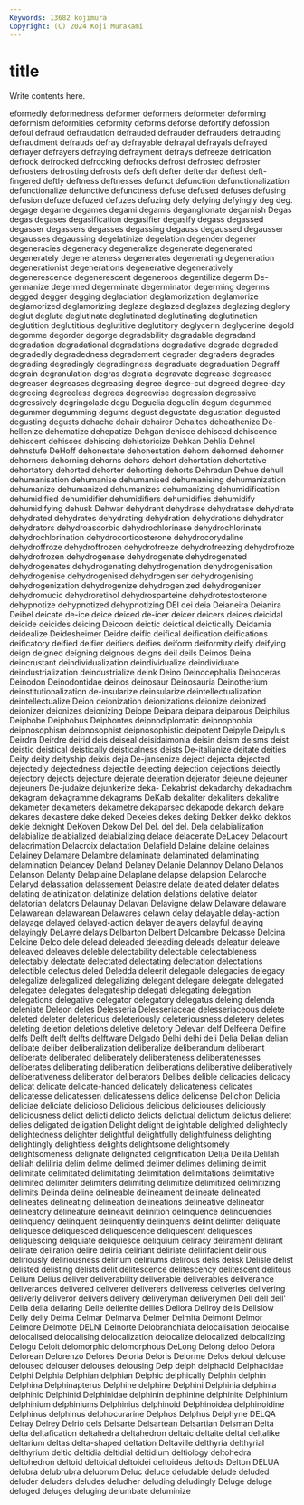 ```yaml
---
Keywords: 13682 kojimura
Copyright: (C) 2024 Koji Murakami
---
```


# title

Write contents here.



eformedly deformedness deformer deformers deformeter
deforming deformism deformities deformity deforms deforse defortify defossion defoul defraud
defraudation defrauded defrauder defrauders defrauding defraudment defrauds defray defrayable defrayal
defrayals defrayed defrayer defrayers defraying defrayment defrays defreeze defrication defrock
defrocked defrocking defrocks defrost defrosted defroster defrosters defrosting defrosts defs
deft defter defterdar deftest deft-fingered deftly deftness deftnesses defunct defunction
defunctionalization defunctionalize defunctive defunctness defuse defused defuses defusing defusion defuze
defuzed defuzes defuzing defy defying defyingly deg deg. degage degame
degames degami degamis deganglionate degarnish Degas degas degases degasification degasifier
degasify degass degassed degasser degassers degasses degassing degauss degaussed degausser
degausses degaussing degelatinize degelation degender degener degeneracies degeneracy degeneralize degenerate
degenerated degenerately degenerateness degenerates degenerating degeneration degenerationist degenerations degenerative degeneratively
degenerescence degenerescent degeneroos degentilize degerm De-germanize degermed degerminate degerminator degerming
degerms degged degger degging deglaciation deglamorization deglamorize deglamorized deglamorizing deglaze
deglazed deglazes deglazing deglory deglut deglute deglutinate deglutinated deglutinating deglutination
deglutition deglutitious deglutitive deglutitory deglycerin deglycerine degold degomme degorder degorge
degradability degradable degradand degradation degradational degradations degradative degrade degraded degradedly
degradedness degradement degrader degraders degrades degrading degradingly degradingness degraduate degraduation
Degraff degrain degranulation degras degratia degravate degrease degreased degreaser degreases
degreasing degree degree-cut degreed degree-day degreeing degreeless degrees degreewise degression
degressive degressively degringolade degu Deguelia deguelin degum degummed degummer degumming
degums degust degustate degustation degusted degusting degusts dehache dehair dehairer
Dehaites deheathenize De-hellenize dehematize dehepatize Dehgan dehisce dehisced dehiscence dehiscent
dehisces dehiscing dehistoricize Dehkan Dehlia Dehnel dehnstufe DeHoff dehonestate dehonestation
dehorn dehorned dehorner dehorners dehorning dehorns dehors dehort dehortation dehortative
dehortatory dehorted dehorter dehorting dehorts Dehradun Dehue dehull dehumanisation dehumanise
dehumanised dehumanising dehumanization dehumanize dehumanized dehumanizes dehumanizing dehumidification dehumidified dehumidifier
dehumidifiers dehumidifies dehumidify dehumidifying dehusk Dehwar dehydrant dehydrase dehydratase dehydrate
dehydrated dehydrates dehydrating dehydration dehydrations dehydrator dehydrators dehydroascorbic dehydrochlorinase dehydrochlorinate
dehydrochlorination dehydrocorticosterone dehydrocorydaline dehydroffroze dehydroffrozen dehydrofreeze dehydrofreezing dehydrofroze dehydrofrozen dehydrogenase
dehydrogenate dehydrogenated dehydrogenates dehydrogenating dehydrogenation dehydrogenisation dehydrogenise dehydrogenised dehydrogeniser dehydrogenising
dehydrogenization dehydrogenize dehydrogenized dehydrogenizer dehydromucic dehydroretinol dehydrosparteine dehydrotestosterone dehypnotize dehypnotized
dehypnotizing DEI dei deia Deianeira Deianira Deibel deicate de-ice deice
deiced de-icer deicer deicers deices deicidal deicide deicides deicing Deicoon
deictic deictical deictically Deidamia deidealize Deidesheimer Deidre deific deifical deification
deifications deificatory deified deifier deifiers deifies deiform deiformity deify deifying
deign deigned deigning deignous deigns deil deils Deimos Deina deincrustant
deindividualization deindividualize deindividuate deindustrialization deindustrialize deink Deino Deinocephalia Deinoceras Deinodon
Deinodontidae deinos deinosaur Deinosauria Deinotherium deinstitutionalization de-insularize deinsularize deintellectualization deintellectualize
Deion deionization deionizations deionize deionized deionizer deionizes deionizing Deiope Deipara
deipara deiparous Deiphilus Deiphobe Deiphobus Deiphontes deipnodiplomatic deipnophobia deipnosophism deipnosophist
deipnosophistic deipotent Deipyle Deipylus Deirdra Deirdre deirid deis deiseal deisidaimonia
deisin deism deisms deist deistic deistical deistically deisticalness deists De-italianize
deitate deities Deity deity deityship deixis deja De-jansenize deject dejecta
dejected dejectedly dejectedness dejectile dejecting dejection dejections dejectly dejectory dejects
dejecture dejerate dejeration dejerator dejeune dejeuner dejeuners De-judaize dejunkerize deka-
Dekabrist dekadarchy dekadrachm dekagram dekagramme dekagrams DeKalb dekaliter dekaliters dekalitre
dekameter dekameters dekametre dekaparsec dekapode dekarch dekare dekares dekastere deke
deked Dekeles dekes deking Dekker dekko dekkos dekle deknight DeKoven
Dekow Del Del. del del. Dela delabialization delabialize delabialized delabializing
delace delacerate DeLacey Delacourt delacrimation Delacroix delactation Delafield Delaine delaine
delaines Delainey Delamare Delambre delaminate delaminated delaminating delamination Delancey Deland
Delaney Delanie Delannoy Delano Delanos Delanson Delanty Delaplaine Delaplane delapse
delapsion Delaroche Delaryd delassation delassement Delastre delate delated delater delates
delating delatinization delatinize delation delations delative delator delatorian delators Delaunay
Delavan Delavigne delaw Delaware delaware Delawarean delawarean Delawares delawn delay
delayable delay-action delayage delayed delayed-action delayer delayers delayful delaying delayingly
DeLayre delays Delbarton Delbert Delcambre Delcasse Delcina Delcine Delco dele
delead deleaded deleading deleads deleatur deleave deleaved deleaves deleble delectability
delectable delectableness delectably delectate delectated delectating delectation delectations delectible delectus
deled Deledda deleerit delegable delegacies delegacy delegalize delegalized delegalizing delegant
delegare delegate delegated delegatee delegates delegateship delegati delegating delegation delegations
delegative delegator delegatory delegatus deleing delenda deleniate Deleon deles Delesseria
Delesseriaceae delesseriaceous delete deleted deleter deleterious deleteriously deleteriousness deletery deletes
deleting deletion deletions deletive deletory Delevan delf Delfeena Delfine delfs
Delft delft delfts delftware Delgado Delhi delhi deli Delia Delian
delian delibate deliber deliberalization deliberalize deliberandum deliberant deliberate deliberated deliberately
deliberateness deliberatenesses deliberates deliberating deliberation deliberations deliberative deliberatively deliberativeness deliberator
deliberators Delibes delible delicacies delicacy delicat delicate delicate-handed delicately delicateness
delicates delicatesse delicatessen delicatessens delice delicense Delichon Delicia deliciae deliciate
delicioso Delicious delicious deliciouses deliciously deliciousness delict delicti delicto delicts
delictual delictum delictus delieret delies deligated deligation Delight delight delightable
delighted delightedly delightedness delighter delightful delightfully delightfulness delighting delightingly delightless
delights delightsome delightsomely delightsomeness delignate delignated delignification Delija Delila Delilah
delilah deliliria delim delime delimed delimer delimes deliming delimit delimitate
delimitated delimitating delimitation delimitations delimitative delimited delimiter delimiters delimiting delimitize
delimitized delimitizing delimits Delinda deline delineable delineament delineate delineated delineates
delineating delineation delineations delineative delineator delineatory delineature delineavit delinition delinquence
delinquencies delinquency delinquent delinquently delinquents delint delinter deliquate deliquesce deliquesced
deliquescence deliquescent deliquesces deliquescing deliquiate deliquiesce deliquium deliracy delirament delirant
delirate deliration delire deliria deliriant deliriate delirifacient delirious deliriously deliriousness
delirium deliriums delirous delis delisk Delisle delist delisted delisting delists
delit delitescence delitescency delitescent delitous Delium Delius deliver deliverability deliverable
deliverables deliverance deliverances delivered deliverer deliverers deliveress deliveries delivering deliverly
deliveror delivers delivery deliveryman deliverymen Dell dell dell' Della della
dellaring Delle dellenite dellies Dellora Dellroy dells Dellslow Delly delly
Delma Delmar Delmarva Delmer Delmita Delmont Delmor Delmore Delmotte DELNI
Delnorte Delobranchiata delocalisation delocalise delocalised delocalising delocalization delocalize delocalized delocalizing
Delogu Deloit delomorphic delomorphous DeLong Delong deloo Delora Delorean Delorenzo
Delores Deloria Deloris Delorme Delos deloul delouse deloused delouser delouses
delousing Delp delph delphacid Delphacidae Delphi Delphia Delphian delphian Delphic
delphically Delphin delphin Delphina Delphinapterus Delphine delphine Delphini Delphinia delphinia
delphinic Delphinid Delphinidae delphinin delphinine delphinite Delphinium delphinium delphiniums Delphinius
delphinoid Delphinoidea delphinoidine Delphinus delphinus delphocurarine Delphos Delphus Delphyne DELQA
Delray Delrey Delrio dels Delsarte Delsartean Delsartian Delsman Delta delta
deltafication deltahedra deltahedron deltaic deltaite deltal deltalike deltarium deltas delta-shaped
deltation Deltaville delthyria delthyrial delthyrium deltic deltidia deltidial deltidium deltiology
deltohedra deltohedron deltoid deltoidal deltoidei deltoideus deltoids Delton DELUA delubra
delubrubra delubrum Deluc deluce deludable delude deluded deluder deluders deludes
deludher deluding deludingly Deluge deluge deluged deluges deluging delumbate deluminize
